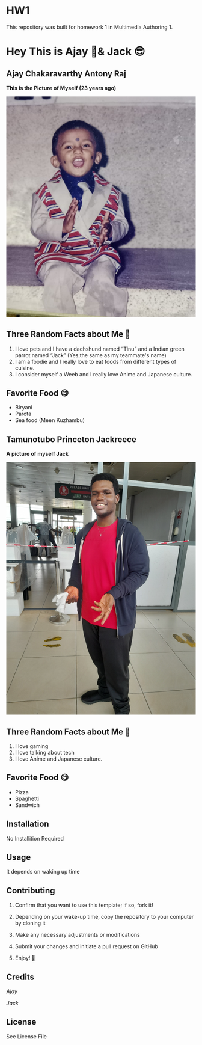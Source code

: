 # HW1
This repository was built for homework 1 in Multimedia Authoring 1.
# Hey This is Ajay 🤩& Jack 😎
## **Ajay Chakaravarthy Antony Raj**
**This is the Picture of Myself (23 years ago)**

![Childhood picture](images/Ajay.jpg)

##  Three Random Facts about Me 🤔
1. I love pets and I have a dachshund named “Tinu” and a Indian green parrot named “Jack” (Yes,the same as my teammate's name)
2. I am a foodie and I really love to eat foods from different types of cuisine.
3. I consider myself a Weeb and I really love Anime and Japanese culture. 

## Favorite Food 😋
- Biryani
- Parota
- Sea food (Meen Kuzhambu)

## **Tamunotubo Princeton Jackreece**

**A picture of myself Jack**

![Childhood picture](images/Jack.jpg)

##  Three Random Facts about Me 🤔
1. I love gaming
2. I love talking about tech
3. I love Anime and Japanese culture. 

## Favorite Food 😋
- Pizza
- Spaghetti
- Sandwich


## Installation
No Installition Required
## Usage
It depends on waking up time
## Contributing
1. Confirm that you want to use this template; if so, fork it!

2. Depending on your wake-up time, copy the repository to your computer by cloning it

3. Make any necessary adjustments or modifications

4. Submit your changes and initiate a pull request on GitHub

5. Enjoy! 🎉



## Credits
*Ajay* 

*Jack*
## License
See License File

